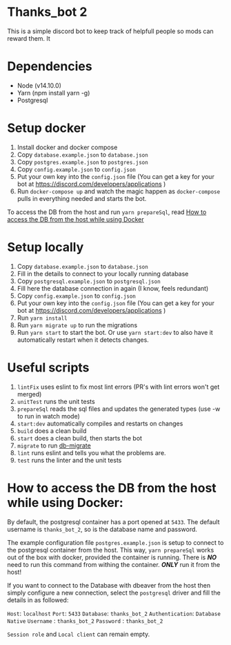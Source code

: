 # Thanks_bot 2

This is a simple discord bot to keep track of helpfull people so mods can reward them. It

# Dependencies

-   Node (v14.10.0)
-   Yarn (npm install yarn -g)
-   Postgresql

# Setup docker

1. Install docker and docker compose
2. Copy `database.example.json` to `database.json`
3. Copy `postgres.example.json` to `postgres.json`
4. Copy `config.example.json` to `config.json`
5. Put your own key into the `config.json` file (You can get a key for your bot at https://discord.com/developers/applications )
6. Run `docker-compose up` and watch the magic happen as `docker-compose` pulls in everything needed and starts the bot.

To access the DB from the host and run `yarn prepareSql`, read [How to access the DB from the host while using Docker](#how-to-access-the-db-from-the-host-while-using-docker)

# Setup locally

1. Copy `database.example.json` to `database.json`
2. Fill in the details to connect to your locally running database
3. Copy `postgresql.example.json` to `postgresql.json`
4. Fill here the database connection in again (I know, feels redundant)
5. Copy `config.example.json` to `config.json`
6. Put your own key into the `config.json` file (You can get a key for your bot at https://discord.com/developers/applications )
7. Run `yarn install`
8. Run `yarn migrate up` to run the migrations
9. Run `yarn start` to start the bot. Or use `yarn start:dev` to also have it automatically restart when it detects changes.

# Useful scripts

1. `lintFix` uses eslint to fix most lint errors (PR's with lint errors won't get merged)
2. `unitTest` runs the unit tests
3. `prepareSql` reads the sql files and updates the generated types (use -w to run in watch mode)
4. `start:dev` automatically compiles and restarts on changes
5. `build` does a clean build
6. `start` does a clean build, then starts the bot
7. `migrate` to run [db-migrate](https://db-migrate.readthedocs.io/en/latest/Getting%20Started/usage/)
8. `lint` runs eslint and tells you what the problems are.
9. `test` runs the linter and the unit tests

# How to access the DB from the host while using Docker:

By default, the postgresql container has a port opened at `5433`.
The default username is `thanks_bot_2`, so is the database name and password.

The example configuration file `postgres.example.json` is setup to connect to the postgresql container from the host. This way, `yarn prepareSql` works out of the box with docker, provided the container is running. There is **_NO_** need to run this command from withing the container. **_ONLY_** run it from the host!

If you want to connect to the Database with dbeaver from the host then simply configure a new connection, select the `postgresql` driver and fill the details in as followed:

`Host`: `localhost`
`Port`: `5433`
`Database`: `thanks_bot_2`
`Authentication`: `Database Native`
`Username` : `thanks_bot_2`
`Password` : `thanks_bot_2`

`Session role` and `Local client` can remain empty.
